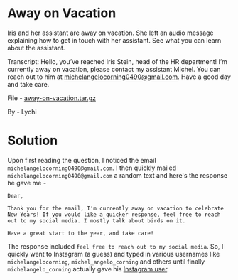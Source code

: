 Away on Vacation
=

Iris and her assistant are away on vacation. She left an audio message explaining how to get in touch with her assistant. See what you can learn about the assistant.

Transcript: Hello, you’ve reached Iris Stein, head of the HR department! I’m currently away on vacation, please contact my assistant Michel. You can reach out to him at michelangelocorning0490@gmail.com. Have a good day and take care.

File - [away-on-vacation.tar.gz](./away-on-vacation.tar.gz)

By - Lychi

Solution
=

Upon first reading the question, I noticed the email `michelangelocorning0490@gmail.com`. I then quickly mailed `michelangelocorning0490@gmail.com` a random text and here's the response he gave me -

```
Dear,

Thank you for the email, I'm currently away on vacation to celebrate New Years! If you would like a quicker response, feel free to reach out to my social media. I mostly talk about birds on it. 

Have a great start to the year, and take care!
```

The response included `feel free to reach out to my social media`. So, I quickly went to Instagram (a guess) and typed in various usernames like `michelangelocorning`, `michel_angelo_corning` and others until finally `michelangelo_corning` actually gave his [Instagram user](https://www.instagram.com/michelangelo_corning/).
